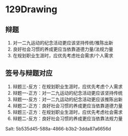 # 129Drawing

## 辩题

1.	对一二九运动的纪念活动更应该坚持传统/推陈出新
2.	良好社会习惯的养成更应当依靠道德力量/法规力量
3.	在规划职业生涯时，应优先考虑社会需求/个人需求

## 签号与辩题对应

1.	辩题三-反方：在规划职业生涯时，应优先考虑个人需求
2.	辩题一-正方：对一二九运动的纪念活动更应该坚持传统
3.	辩题一-反方：对一二九运动的纪念活动更应该推陈出新
4.	辩题二-正方：良好社会习惯的养成更应当依靠道德力量
5.	辩题三-正方：在规划职业生涯时，应优先考虑社会需求
6.	辩题二-反方：良好社会习惯的养成更应当依靠法规力量

Salt: 5b535d45-588a-4866-b3b2-3dda87a6656d
